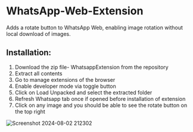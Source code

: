# WhatsApp-Web-Extension
Adds a rotate button to WhatsApp Web, enabling image rotation without local download of images.

## Installation:
1. Download the zip file- WhatsappExtension from the repository
2. Extract all contents
3. Go to manage extensions of the browser
4. Enable developer mode via toggle button
5. Click on Load Unpacked and select the extracted folder
6. Refresh Whatsapp tab once if opened before installation of extension
7. Click on any image and you should be able to see the rotate button on the top right
   
 ![Screenshot 2024-08-02 212302](https://github.com/user-attachments/assets/ac1b4ab9-d4da-4ee5-af3c-a2935a3bf68f)
